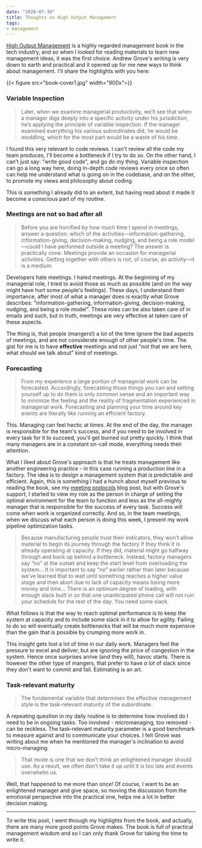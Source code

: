 ```yaml
---
date: "2020-07-30"
title: Thoughts on High Output Management
tags:
- management
---
```


[High Output Management](https://www.amazon.com/dp/B015VACHOK/ref=dp-kindle-redirect?_encoding=UTF8&btkr=1) is a highly regarded management book in the tech industry, and so when I looked for reading materials to learn new management ideas, it was the first choice. Andrew Grove's writing is very down to earth and practical and it opened up for me new ways to think about management. I'll share the highlights with you here:

{{< figure src="book-cover1.jpg" width="900x">}}

### Variable Inspection

> Later, when we examine managerial productivity, we’ll see that when a manager digs deeply into a specific activity under his jurisdiction, he’s applying the principle of variable inspection. If the manager examined everything his various subordinates did, he would be meddling, which for the most part would be a waste of his time.

I found this very relevant to code reviews. I can't review all the code my team produces, I'll become a bottleneck if I try to do so. On the other hand, I can't just say: "write good code", and go do my thing. Variable inspection can go a long way here, doing in-depth code reviews every once so often can help me understand what is going on in the codebase, and on the other, to promote my views and philosophy about coding.

This is something I already did to an extent, but having read about it made it become a conscious part of my routine.

### Meetings are not so bad after all

> Before you are horrified by how much time I spend in meetings, answer a question: which of the activities—information-gathering, information-giving, decision-making, nudging, and being a role model—could I have performed outside a meeting? The answer is practically none. Meetings provide an occasion for managerial activities. Getting together with others is not, of course, an activity—it is a medium.

Developers hate meetings. I hated meetings. At the beginning of my managerial role, I tried to avoid those as much as possible (and on the way might have hurt some people's feelings). These days, I understand their importance, after most of what a manager does is exactly what Grove describes: "information-gathering, information-giving, decision-making, nudging, and being a role model". These roles can be also taken care of in emails and such, but in truth, meetings are very effective at taken care of these aspects.

The thing is, that people (mangers!) a lot of the time ignore the bad aspects of meetings, and are not considerate enough of other people's time. The gist for me is to have **effective** meetings and not just "not that we are here, what should we talk about" kind of meetings.

### Forecasting

> From my experience a large portion of managerial work can be forecasted. Accordingly, forecasting those things you can and setting yourself up to do them is only common sense and an important way to minimize the feeling and the reality of fragmentation experienced in managerial work. Forecasting and planning your time around key events are literally like running an efficient factory.

This. Managing can feel hectic at times. At the end of the day, the manager is responsible for the team's success, and if you need to be involved in every task for it to succeed, you'll get burned out pretty quickly. I think that many managers are in a constant on-call mode, everything needs their attention.

What I liked about Grove's approach is that he treats management like another engineering practice - in this case running a production line in a factory. The idea is to design a management system that is predictable and efficient. Again, this is something I had a hunch about myself previous to reading the book, see my [meeting protocols](/posts/meeting-protocols) blog post, but with Grove's support, I started to view my role as the person in charge of setting the optimal environment for the team to function and less as the all-mighty manager that is responsible for the success of every task. Success will come when work is organized correctly. And so, in the team meetings, when we discuss what each person is doing this week, I present my work pipeline optimization tasks.

> Because manufacturing people trust their indicators, they won’t allow material to begin its journey through the factory if they think it is already operating at capacity. If they did, material might go halfway through and back up behind a bottleneck. Instead, factory managers say “no” at the outset and keep the start level from overloading the system... It is important to say “no” earlier rather than later because we’ve learned that to wait until something reaches a higher value stage and then abort due to lack of capacity means losing more money and time... There is an optimum degree of loading, with enough slack built in so that one unanticipated phone call will not ruin your schedule for the rest of the day. You need some slack.

What follows is that the way to reach optimal performance is to keep the system at capacity and to include some slack in it to allow for agility. Failing to do so will eventually create bottlenecks that will be much more expensive than the gain that is possible by crumping more work in.

This insight gets lost a lot of time in our daily work. Managers feel the pressure to excel and deliver, but are ignoring the price of congestion in the system. Hence once surprises arrive (and they will), havoc starts. There is however the other type of mangers, that prefer to have *a lot* of slack since they don't want to commit and fail. Estimating is an art.

### Task-relevant maturity

> The fundamental variable that determines the effective management style is the task-relevant maturity of the subordinate.

A repeating question in my daily routine is to determine how involved do I need to be in ongoing tasks. Too involved - micromanaging, too removed - can be reckless. The task-relevant maturity parameter is a good benchmark to measure against and to communicate your choices. I felt Grove was writing about me when he mentioned the manager's inclination to avoid micro-managing:

> That mode is one that we don’t think an enlightened manager should use. As a result, we often don’t take it up until it is too late and events overwhelm us.

Well, that happened to me more than once! Of course, I want to be an enlightened manager and give space, so moving the discussion from the emotional perspective into the practical one, helps me a lot in better decision making.

---

To write this post, I went through my highlights from the book, and actually, there are many more good points Grove makes. The book is full of practical management wisdom and so I can only thank Grove for taking the time to write it.
